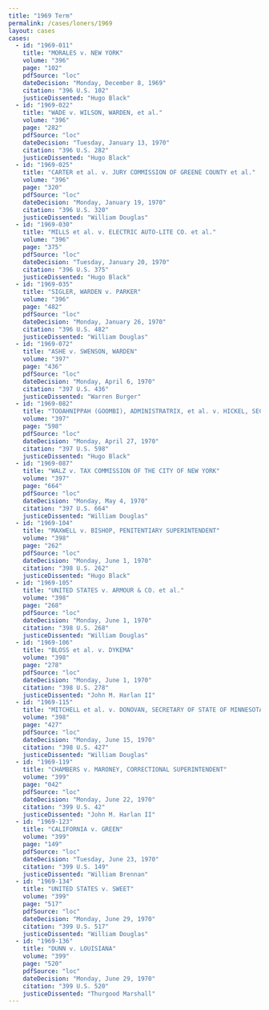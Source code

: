 ```yaml
---
title: "1969 Term"
permalink: /cases/loners/1969
layout: cases
cases:
  - id: "1969-011"
    title: "MORALES v. NEW YORK"
    volume: "396"
    page: "102"
    pdfSource: "loc"
    dateDecision: "Monday, December 8, 1969"
    citation: "396 U.S. 102"
    justiceDissented: "Hugo Black"
  - id: "1969-022"
    title: "WADE v. WILSON, WARDEN, et al."
    volume: "396"
    page: "282"
    pdfSource: "loc"
    dateDecision: "Tuesday, January 13, 1970"
    citation: "396 U.S. 282"
    justiceDissented: "Hugo Black"
  - id: "1969-025"
    title: "CARTER et al. v. JURY COMMISSION OF GREENE COUNTY et al."
    volume: "396"
    page: "320"
    pdfSource: "loc"
    dateDecision: "Monday, January 19, 1970"
    citation: "396 U.S. 320"
    justiceDissented: "William Douglas"
  - id: "1969-030"
    title: "MILLS et al. v. ELECTRIC AUTO-LITE CO. et al."
    volume: "396"
    page: "375"
    pdfSource: "loc"
    dateDecision: "Tuesday, January 20, 1970"
    citation: "396 U.S. 375"
    justiceDissented: "Hugo Black"
  - id: "1969-035"
    title: "SIGLER, WARDEN v. PARKER"
    volume: "396"
    page: "482"
    pdfSource: "loc"
    dateDecision: "Monday, January 26, 1970"
    citation: "396 U.S. 482"
    justiceDissented: "William Douglas"
  - id: "1969-072"
    title: "ASHE v. SWENSON, WARDEN"
    volume: "397"
    page: "436"
    pdfSource: "loc"
    dateDecision: "Monday, April 6, 1970"
    citation: "397 U.S. 436"
    justiceDissented: "Warren Burger"
  - id: "1969-082"
    title: "TOOAHNIPPAH (GOOMBI), ADMINISTRATRIX, et al. v. HICKEL, SECRETARY OF THE INTERIOR, et al."
    volume: "397"
    page: "598"
    pdfSource: "loc"
    dateDecision: "Monday, April 27, 1970"
    citation: "397 U.S. 598"
    justiceDissented: "Hugo Black"
  - id: "1969-087"
    title: "WALZ v. TAX COMMISSION OF THE CITY OF NEW YORK"
    volume: "397"
    page: "664"
    pdfSource: "loc"
    dateDecision: "Monday, May 4, 1970"
    citation: "397 U.S. 664"
    justiceDissented: "William Douglas"
  - id: "1969-104"
    title: "MAXWELL v. BISHOP, PENITENTIARY SUPERINTENDENT"
    volume: "398"
    page: "262"
    pdfSource: "loc"
    dateDecision: "Monday, June 1, 1970"
    citation: "398 U.S. 262"
    justiceDissented: "Hugo Black"
  - id: "1969-105"
    title: "UNITED STATES v. ARMOUR & CO. et al."
    volume: "398"
    page: "268"
    pdfSource: "loc"
    dateDecision: "Monday, June 1, 1970"
    citation: "398 U.S. 268"
    justiceDissented: "William Douglas"
  - id: "1969-106"
    title: "BLOSS et al. v. DYKEMA"
    volume: "398"
    page: "278"
    pdfSource: "loc"
    dateDecision: "Monday, June 1, 1970"
    citation: "398 U.S. 278"
    justiceDissented: "John M. Harlan II"
  - id: "1969-115"
    title: "MITCHELL et al. v. DONOVAN, SECRETARY OF STATE OF MINNESOTA, et al."
    volume: "398"
    page: "427"
    pdfSource: "loc"
    dateDecision: "Monday, June 15, 1970"
    citation: "398 U.S. 427"
    justiceDissented: "William Douglas"
  - id: "1969-119"
    title: "CHAMBERS v. MARONEY, CORRECTIONAL SUPERINTENDENT"
    volume: "399"
    page: "042"
    pdfSource: "loc"
    dateDecision: "Monday, June 22, 1970"
    citation: "399 U.S. 42"
    justiceDissented: "John M. Harlan II"
  - id: "1969-123"
    title: "CALIFORNIA v. GREEN"
    volume: "399"
    page: "149"
    pdfSource: "loc"
    dateDecision: "Tuesday, June 23, 1970"
    citation: "399 U.S. 149"
    justiceDissented: "William Brennan"
  - id: "1969-134"
    title: "UNITED STATES v. SWEET"
    volume: "399"
    page: "517"
    pdfSource: "loc"
    dateDecision: "Monday, June 29, 1970"
    citation: "399 U.S. 517"
    justiceDissented: "William Douglas"
  - id: "1969-136"
    title: "DUNN v. LOUISIANA"
    volume: "399"
    page: "520"
    pdfSource: "loc"
    dateDecision: "Monday, June 29, 1970"
    citation: "399 U.S. 520"
    justiceDissented: "Thurgood Marshall"
---
```

